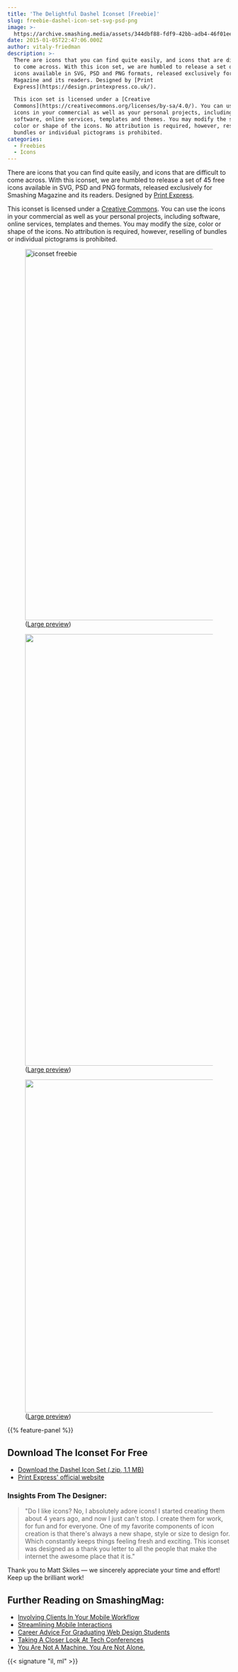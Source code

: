 ```yaml
---
title: 'The Delightful Dashel Iconset [Freebie]'
slug: freebie-dashel-icon-set-svg-psd-png
image: >-
  https://archive.smashing.media/assets/344dbf88-fdf9-42bb-adb4-46f01eedd629/b405ef04-96a0-4778-a6de-463c80b8b097/dashel-preview-3-opt.png
date: 2015-01-05T22:47:06.000Z
author: vitaly-friedman
description: >-
  There are icons that you can find quite easily, and icons that are difficult
  to come across. With this icon set, we are humbled to release a set of 45 free
  icons available in SVG, PSD and PNG formats, released exclusively for Smashing
  Magazine and its readers. Designed by [Print
  Express](https://design.printexpress.co.uk/).

  This icon set is licensed under a [Creative
  Commons](https://creativecommons.org/licenses/by-sa/4.0/). You can use the
  icons in your commercial as well as your personal projects, including
  software, online services, templates and themes. You may modify the size,
  color or shape of the icons. No attribution is required, however, reselling of
  bundles or individual pictograms is prohibited.
categories:
  - Freebies
  - Icons
---
```

There are icons that you can find quite easily, and icons that are difficult to come across. With this iconset, we are humbled to release a set of 45 free icons available in SVG, PSD and PNG formats, released exclusively for Smashing Magazine and its readers. Designed by <a href="https://design.printexpress.co.uk/">Print Express</a>.

This iconset is licensed under a <a href="https://creativecommons.org/licenses/by-sa/4.0/">Creative Commons</a>. You can use the icons in your commercial as well as your personal projects, including software, online services, templates and themes. You may modify the size, color or shape of the icons. No attribution is required, however, reselling of bundles or individual pictograms is prohibited.

<figure><a href="https://archive.smashing.media/assets/344dbf88-fdf9-42bb-adb4-46f01eedd629/e8322db8-c877-4e86-b129-4e26d150c1a5/dashel-full-preview-opt.png"><img loading="lazy" decoding="async" src="https://archive.smashing.media/assets/344dbf88-fdf9-42bb-adb4-46f01eedd629/eba3cff6-1549-402e-9e4a-e9f3056edccc/dashel-preview-1-opt.png" alt="iconset freebie" width="500" height="836" /></a><figcaption>(<a href="https://archive.smashing.media/assets/344dbf88-fdf9-42bb-adb4-46f01eedd629/e8322db8-c877-4e86-b129-4e26d150c1a5/dashel-full-preview-opt.png">Large preview</a>)</figcaption></figure>

<figure><a href="https://archive.smashing.media/assets/344dbf88-fdf9-42bb-adb4-46f01eedd629/e8322db8-c877-4e86-b129-4e26d150c1a5/dashel-full-preview-opt.png"><img loading="lazy" decoding="async" src="https://archive.smashing.media/assets/344dbf88-fdf9-42bb-adb4-46f01eedd629/b405ef04-96a0-4778-a6de-463c80b8b097/dashel-preview-3-opt.png" width="500" height="972" /></a><figcaption>(<a href="https://archive.smashing.media/assets/344dbf88-fdf9-42bb-adb4-46f01eedd629/e8322db8-c877-4e86-b129-4e26d150c1a5/dashel-full-preview-opt.png">Large preview</a>)</figcaption></figure>

<figure><a href="https://archive.smashing.media/assets/344dbf88-fdf9-42bb-adb4-46f01eedd629/e8322db8-c877-4e86-b129-4e26d150c1a5/dashel-full-preview-opt.png"><img loading="lazy" decoding="async" src="https://archive.smashing.media/assets/344dbf88-fdf9-42bb-adb4-46f01eedd629/e9a118cc-13f7-4dbf-aad4-9d22dda1b833/dashel-preview-2-opt.png" width="500" height="750" /></a><figcaption>(<a href="https://archive.smashing.media/assets/344dbf88-fdf9-42bb-adb4-46f01eedd629/e8322db8-c877-4e86-b129-4e26d150c1a5/dashel-full-preview-opt.png">Large preview</a>)</figcaption></figure>

{{% feature-panel %}}

## Download The Iconset For Free

*   [Download the Dashel Icon Set (.zip, 1.1 MB)](https://smashingmagazine.com/provide/smashing-freebie-dashel-icon-set.zip)
*   [Print Express' official website](https://www.printexpress.co.uk/)

### Insights From The Designer:

<blockquote>"Do I like icons? No, I absolutely adore icons! I started creating them about 4 years ago, and now I just can't stop. I create them for work, for fun and for everyone. One of my favorite components of icon creation is that there's always a new shape, style or size to design for. Which constantly keeps things feeling fresh and exciting. This iconset was designed as a thank you letter to all the people that make the internet the awesome place that it is."</blockquote>

Thank you to Matt Skiles — we sincerely appreciate your time and effort! Keep up the brilliant work!

## <span class="rh">Further Reading</span> on SmashingMag:

*   [Involving Clients In Your Mobile Workflow](https://www.smashingmagazine.com/2014/04/involving-clients-in-your-mobile-workflow/)
*   [Streamlining Mobile Interactions](https://www.smashingmagazine.com/2014/05/streamline-mobile-interactions/)
*   [Career Advice For Graduating Web Design Students](https://www.smashingmagazine.com/2014/06/career-advice-for-graduating-web-design-students/)
*   [Taking A Closer Look At Tech Conferences](https://www.smashingmagazine.com/2014/10/taking-a-closer-look-at-tech-conferences/)
*   [You Are Not A Machine. You Are Not Alone.](https://www.smashingmagazine.com/2014/10/you-are-not-a-machine-you-are-not-alone/)

{{< signature "il, ml" >}}

